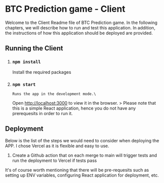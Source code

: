 # BTC Prediction game - Client

Welcome to the Client Readme file of BTC Prediction game. In the following chapters, we will describe how to run and test this application. In addition, the instructions of how this application should be deployed are provided.

## Running the Client

1.  ### `npm install`

    Install the required packages

2.  ### `npm start`
        Runs the app in the development mode.\
    Open [http://localhost:3000](http://localhost:3000) to view it in the browser. > Please note that this is a simple React application, hence you do not have any prerequesits in order to run it.

## Deployment

Below is the list of the steps we would need to consider when deploying the APP. I chose Vercel as it is flexible and easy to use.

1. Create a Github action that on each merge to main will trigger tests and run the deployment to Vercel if tests pass

It's of course worth mentioning that there will be pre-requesits such as setting up ENV variables, configuring React application for deployment, etc.
